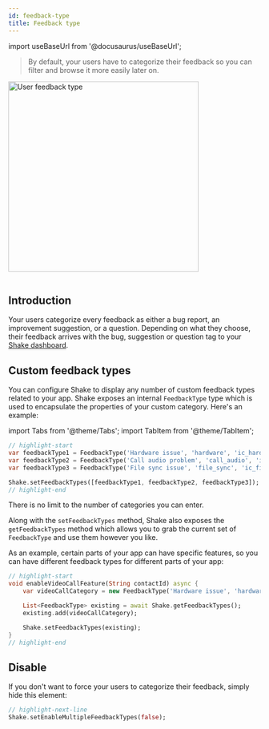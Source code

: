 ```yaml
---
id: feedback-type
title: Feedback type
---
```

import useBaseUrl from '@docusaurus/useBaseUrl';

>By default, your users have to categorize their feedback so you can filter and browse it more easily later on.

<table class="media-container media-container-highlighted mt-50 pb-80">
<img
  alt="User feedback type"
  width="380"
  src={useBaseUrl('img/feedback-type@2x.png')}
/>
</table>

## Introduction

Your users categorize every feedback as either a bug report, an improvement suggestion, or a question.
Depending on what they choose, their feedback arrives with the <span class="tag-button pink-tag-button">bug</span>, <span class="tag-button pink-tag-button">suggestion</span> or <span class="tag-button pink-tag-button">question</span> tag
to your [Shake dashboard](https://app.shakebugs.com).

## Custom feedback types

You can configure Shake to display any number of custom feedback types related to your app.
Shake exposes an internal `FeedbackType` type which is used to encapsulate the properties of your custom category.
Here's an example:

import Tabs from '@theme/Tabs';
import TabItem from '@theme/TabItem';

```dart title="main.dart"
// highlight-start
var feedbackType1 = FeedbackType('Hardware issue', 'hardware', 'ic_hardware'); // Icon is optional
var feedbackType2 = FeedbackType('Call audio problem', 'call_audio', 'ic_call_audio');
var feedbackType3 = FeedbackType('File sync issue', 'file_sync', 'ic_file_sync');

Shake.setFeedbackTypes([feedbackType1, feedbackType2, feedbackType3]);
// highlight-end
```

There is no limit to the number of categories you can enter.

Along with the `setFeedbackTypes` method, Shake also exposes the `getFeedbackTypes` method which allows you to 
grab the current set of `FeedbackType` and use them however you like.

As an example, certain parts of your app can have specific features,
so you can have different feedback types for different parts of your app:

```dart title="main.dart"
// highlight-start
void enableVideoCallFeature(String contactId) async {
    var videoCallCategory = new FeedbackType('Hardware issue', 'hardware', 'ic_hardware');

    List<FeedbackType> existing = await Shake.getFeedbackTypes();
    existing.add(videoCallCategory);

    Shake.setFeedbackTypes(existing);
}
// highlight-end
```

## Disable
If you don't want to force your users to categorize their feedback, simply hide this element:

```dart title="main.dart"
// highlight-next-line
Shake.setEnableMultipleFeedbackTypes(false);
```

